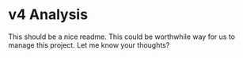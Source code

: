 # v4 Analysis
This should be a nice readme.
This could be worthwhile way for us to manage this project.
Let me know your thoughts?
